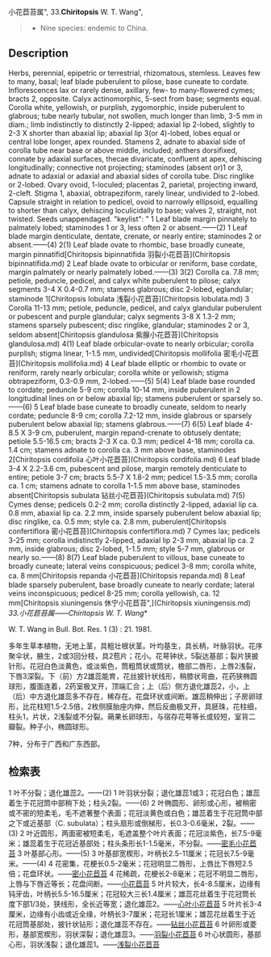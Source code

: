 小花苣苔属",
33.**Chiritopsis** W. T. Wang",

> * Nine species: endemic to China.

## Description
Herbs, perennial, epipetric or terrestrial, rhizomatous, stemless. Leaves few to many, basal; leaf blade puberulent to pilose, base cuneate to cordate. Inflorescences lax or rarely dense, axillary, few- to many-flowered cymes; bracts 2, opposite. Calyx actinomorphic, 5-sect from base; segments equal. Corolla white, yellowish, or purplish, zygomorphic, inside puberulent to glabrous; tube nearly tubular, not swollen, much longer than limb, 3-5 mm in diam.; limb indistinctly to distinctly 2-lipped; adaxial lip 2-lobed, slightly to 2-3 X shorter than abaxial lip; abaxial lip 3(or 4)-lobed, lobes equal or central lobe longer, apex rounded. Stamens 2, adnate to abaxial side of corolla tube near base or above middle, included; anthers dorsifixed, connate by adaxial surfaces, thecae divaricate, confluent at apex, dehiscing longitudinally; connective not projecting; staminodes (absent or)1 or 3, adnate to adaxial or adaxial and abaxial sides of corolla tube. Disc ringlike or 2-lobed. Ovary ovoid, 1-loculed; placentas 2, parietal, projecting inward, 2-cleft. Stigma 1, abaxial, obtrapeziform, rarely linear, undivided to 2-lobed. Capsule straight in relation to pedicel, ovoid to narrowly ellipsoid, equalling to shorter than calyx, dehiscing loculicidally to base; valves 2, straight, not twisted. Seeds unappendaged.
  "keylist": "
1 Leaf blade margin pinnately to palmately lobed; staminodes 1 or 3, less often 2 or absent.——(2)
1 Leaf blade margin denticulate, dentate, crenate, or nearly entire; staminodes 2 or absent.——(4)
2(1) Leaf blade ovate to rhombic, base broadly cuneate, margin pinnatifid[Chiritopsis bipinnatifida 羽裂小花苣苔](Chiritopsis bipinnatifida.md)
2 Leaf blade ovate to orbicular or reniform, base cordate, margin palmately or nearly palmately lobed.——(3)
3(2) Corolla ca. 7.8 mm; petiole, peduncle, pedicel, and calyx white puberulent to pilose; calyx segments 3-4 X 0.4-0.7 mm; stamens glabrous; disc 2-lobed, eglandular; staminode 1[Chiritopsis lobulata 浅裂小花苣苔](Chiritopsis lobulata.md)
3 Corolla 11-13 mm; petiole, peduncle, pedicel, and calyx glandular puberulent or pubescent and purple glandular; calyx segments 3-8 X 1.3-2 mm; stamens sparsely pubescent; disc ringlike, glandular; staminodes 2 or 3, seldom absent[Chiritopsis glandulosa 紫腺小花苣苔](Chiritopsis glandulosa.md)
4(1) Leaf blade orbicular-ovate to nearly orbicular; corolla purplish; stigma linear, 1-1.5 mm, undivided[Chiritopsis mollifolia 密毛小花苣苔](Chiritopsis mollifolia.md)
4 Leaf blade elliptic or rhombic to ovate or reniform, rarely nearly orbicular; corolla white or yellowish; stigma obtrapeziform, 0.3-0.9 mm, 2-lobed.——(5)
5(4) Leaf blade base rounded to cordate; peduncle 5-9 cm; corolla 10-14 mm, inside puberulent in 2 longitudinal lines on or below abaxial lip; stamens puberulent or sparsely so.——(6)
5 Leaf blade base cuneate to broadly cuneate, seldom to nearly cordate; peduncle 8-9 cm; corolla 7.2-12 mm, inside glabrous or sparsely puberulent below abaxial lip; stamens glabrous.——(7)
6(5) Leaf blade 4-8.5 X 3-9 cm, puberulent, margin repand-crenate to obtusely dentate; petiole 5.5-16.5 cm; bracts 2-3 X ca. 0.3 mm; pedicel 4-18 mm; corolla ca. 1.4 cm; stamens adnate to corolla ca. 3 mm above base, staminodes 2[Chiritopsis cordifolia 心叶小花苣苔](Chiritopsis cordifolia.md)
6 Leaf blade 3-4 X 2.2-3.6 cm, pubescent and pilose, margin remotely denticulate to entire; petiole 3-7 cm; bracts 5.5-7 X 1.8-2 mm; pedicel 1.5-3.5 mm; corolla ca. 1 cm; stamens adnate to corolla 1-1.5 mm above base, staminodes absent[Chiritopsis subulata 钻丝小花苣苔](Chiritopsis subulata.md)
7(5) Cymes dense; pedicels 0.2-2 mm; corolla distinctly 2-lipped, adaxial lip ca. 0.8 mm, abaxial lip ca. 2.2 mm, inside sparsely puberulent below abaxial lip; disc ringlike, ca. 0.5 mm; style ca. 2.8 mm, puberulent[Chiritopsis confertiflora 密小花苣苔](Chiritopsis confertiflora.md)
7 Cymes lax; pedicels 3-25 mm; corolla indistinctly 2-lipped, adaxial lip 2-3 mm, abaxial lip ca. 2 mm, inside glabrous; disc 2-lobed, 1-1.5 mm; style 5-7 mm, glabrous or nearly so.——(8)
8(7) Leaf blade puberulent to villous, base cuneate to broadly cuneate; lateral veins conspicuous; pedicel 3-8 mm; corolla white, ca. 8 mm[Chiritopsis repanda 小花苣苔](Chiritopsis repanda.md)
8 Leaf blade sparsely puberulent, base broadly cuneate to nearly cordate; lateral veins inconspicuous; pedicel 8-25 mm; corolla yellowish, ca. 12 mm[Chiritopsis xiuningensis 休宁小花苣苔",](Chiritopsis xiuningensis.md)
**33.小花苣苔属*——Chiritopsis W. T. Wang**

W. T. Wang in Bull. Bot. Res. 1 (3) : 21. 1981.

多年生草本植物，无地上茎，具粗壮根状茎。叶均基生，具长柄，叶脉羽状。花序聚伞状，腋生，2或3回分枝，具2苞片；花小。花萼钟状，5裂达基部；裂片狭披针形。花冠白色淡黄色，或淡紫色，筒粗筒状或筒状，檐部二唇形，上唇2浅裂，下唇3深裂。下（前）方2雄蕊能育，花丝披针状线形，稍膝状弯曲，花药狭椭圆球形，腹面连着，2药室极叉开，顶端汇合；上（后）侧方退化雄蕊2，小，上（后）中方退化雄蕊多不存在，稀存在。花盘环状或间断。雄蕊稍伸出；子房卵球形，比花柱短1.5-2.5倍，2枚侧膜胎座内伸，然后反曲极叉开，具胚珠，花柱细，柱头1，片状，2浅裂或不分裂。蒴果长卵球形，与宿存花萼等长或较短，室背二瓣裂。种子小，椭圆球形。

7种，分布于广西和广东西部。

## 检索表

1 叶不分裂；退化雄蕊2。——(2)
1 叶羽状分裂；退化雄蕊1或3；花冠白色；雄蕊着生于花冠筒中部稍下处；柱头2裂。——(6)
2 叶椭圆形、卵形或心形，被稍密或不密的短柔毛，毛不遮著整个表面；花冠淡黄色或白色；雄蕊着生于花冠筒中部之下或近基部（C. subulata）；柱头扇形或倒梯形，长0.3-0.6毫米，2裂。——(3)
2 叶近圆形，两面密被短柔毛，毛遮盖整个叶片表面；花冠淡紫色，长7.5-9毫米；雄蕊着生于花冠近基部处；柱头条形长1-1.5毫米，不分裂。——[密毛小花苣苔](Chiritopsis%20mollifolia.md)
3 叶基部心形。——(5)
3 叶基部宽楔形，叶柄长2.5-11厘米；花冠长7.5-9毫米。——(4)
4 花密集，花梗长0.5-2毫米；花冠明显二唇形，上唇比下唇短2.5倍；花盘环状。——[密小花苣苔](Chiritopsis%20confertiflora.md)
4 花稀疏，花梗长2-8毫米；花冠不明显二唇形，上唇与下唇近等长；花盘间断。——[小花苣苔](Chiritopsis%20repanda.md)
5 叶片较大，长4-8.5厘米，边缘有钝牙齿，叶柄长5.5-16.5厘米；花冠较大三长1.4厘米；雄蕊花丝着生于花冠筒长度下部1/3处，狭线形，全长近等宽；退化雄蕊2。——[心叶小花苣苔](Chiritopsis%20cordifolia.md)
5 叶片长3-4厘米，边缘有小齿或近全缘，叶柄长3-7厘米；花冠长1厘米；雄蕊花丝着生于近花冠筒基部处，披针状钻形；退化雄蕊不存在。——[钻丝小花苣苔](Chiritopsis%20subulata.md)
6 叶卵形或菱形，基部宽楔形，羽状深裂；退化雄蕊3。——[羽裂小花苣苔](Chiritopsis%20bipinnatifida.md)
6 叶心状圆形，基部心形，羽状浅裂；退化雄蕊1。——[浅裂小花苣苔](Chiritopsis%20lobulata.md)
